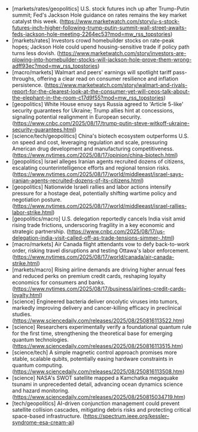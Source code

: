 - [markets/rates/geopolitics] U.S. stock futures inch up after Trump-Putin summit; Fed's Jackson Hole guidance on rates remains the key market catalyst this week. (https://www.marketwatch.com/story/u-s-stock-futures-inch-higher-following-trump-putin-summit-wall-street-awaits-feds-jackson-hole-meeting-2264ec53?mod=mw_rss_topstories)
- [markets/rates] Investors crowd homebuilder stocks on rate-peak hopes; Jackson Hole could upend housing-sensitive trade if policy path turns less dovish. (https://www.marketwatch.com/story/investors-are-plowing-into-homebuilder-stocks-will-jackson-hole-prove-them-wrong-adff93ec?mod=mw_rss_topstories)
- [macro/markets] Walmart and peers' earnings will spotlight tariff pass-throughs, offering a clear read on consumer resilience and inflation persistence. (https://www.marketwatch.com/story/walmart-and-rivals-report-for-the-clearest-look-at-the-consumer-yet-will-ceos-talk-about-the-elephant-in-the-room-c17d9f55?mod=mw_rss_topstories)
- [geopolitics] White House envoy says Russia agreed to 'Article 5-like' security guarantees for Ukraine; Trump allies hint at concessions, signaling potential realignment in European security. (https://www.cnbc.com/2025/08/17/trump-putin-steve-witkoff-ukraine-security-guarantees.html)
- [science/tech/geopolitics] China's biotech ecosystem outperforms U.S. on speed and cost, leveraging regulation and scale, pressuring American drug development and manufacturing competitiveness. (https://www.nytimes.com/2025/08/17/opinion/china-biotech.html)
- [geopolitics] Israel alleges Iranian agents recruited dozens of citizens, escalating counterintelligence efforts and regional tension risks. (https://www.nytimes.com/2025/08/17/world/middleeast/israel-says-iranian-agents-recruited-dozens-of-its-citizens.html)
- [geopolitics] Nationwide Israeli rallies and labor actions intensify pressure for a hostage deal, potentially shifting wartime policy and negotiation posture. (https://www.nytimes.com/2025/08/17/world/middleeast/israel-rallies-labor-strike.html)
- [geopolitics/macro] U.S. delegation reportedly cancels India visit amid rising trade frictions, underscoring fragility in a key economic and strategic partnership. (https://www.cnbc.com/2025/08/17/us-delegation-india-visit-called-off-as-trade-tensions-simmer-.html)
- [macro/markets] Air Canada flight attendants vow to defy back-to-work order, risking travel disruptions and testing Ottawa's labor enforcement. (https://www.nytimes.com/2025/08/17/world/canada/air-canada-strike.html)
- [markets/macro] Rising airline demands are driving higher annual fees and reduced perks on premium credit cards, reshaping loyalty economics for consumers and banks. (https://www.nytimes.com/2025/08/17/business/airlines-credit-cards-loyalty.html)
- [science] Engineered bacteria deliver oncolytic viruses into tumors, markedly improving delivery and cancer-killing efficacy in preclinical studies. (https://www.sciencedaily.com/releases/2025/08/250816113522.htm)
- [science] Researchers experimentally verify a foundational quantum rule for the first time, strengthening the theoretical base for emerging quantum technologies. (https://www.sciencedaily.com/releases/2025/08/250816113515.htm)
- [science/tech] A simple magnetic control approach promises more stable, scalable qubits, potentially easing hardware constraints in quantum computing. (https://www.sciencedaily.com/releases/2025/08/250816113508.htm)
- [science] NASA's SWOT satellite mapped a Kamchatka megaquake tsunami in unprecedented detail, advancing ocean dynamics science and hazard monitoring. (https://www.sciencedaily.com/releases/2025/08/250815034719.htm)
- [tech/geopolitics] AI-driven conjunction management could prevent satellite collision cascades, mitigating debris risks and protecting critical space-based infrastructure. (https://spectrum.ieee.org/kessler-syndrome-esa-cream-ai)